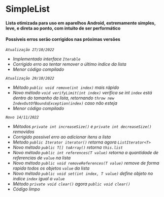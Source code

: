 # SimpleList<T>
#### Lista otimizada para uso em aparelhos Android, extremamente simples, leve, e direta ao ponto, com intuito de ser performático

#### Possíveis erros serão corrigidos nas próximas versões

*`Atualização 27/10/2022`*

- *Implementado interface `Iterable`*
- *Corrigido erro ao tentar remover o último índice da lista*
- *Menor código compilado*
  
*`Atualização 29/10/2022`*

- *Método `public void remove(int index)` mais rápido*
- *Novo método `void verifyLimit(int index)` verifica se int `index` está dentro do tamanho da lista, retornando `throw new IndexOutOfBoundsException(index)` caso não esteja*
- *Menor código compilado*

*`Novo 14/11/2022`*

- *Métodos `private int increaseSize()` e `private int decreaseSize()` removidos*
- *Corrigido possivel erro ao adicionar itens a lista*
- *Metodo `public Iterator iterator()` retorna agora `ListIterator<T>`*
- *Novo método `public T[] toArray()` retorna `this.list`*
- *Novo método `public int references(T value)` retorna a quantidade de referencias de `value` na lista*
- *Novo método `public void removeReferences(T value)` remove de forma rapida todos os objetos `value` da lista*
- *Novo método `public void set(int index, T value)` define objeto no indice `index` igual a `value`*
- *Método `private void clear()` agora `public void clear()`*
- *Código limpo*